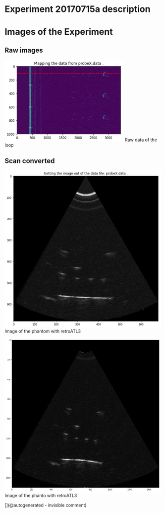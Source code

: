 # Experiment 20170715a description





# Images of the Experiment

## Raw images

![](/elmo/data/Imgs/map_probeX.data.jpg)
Raw data of the loop

## Scan converted

![](/elmo/data/Imgs/pic_probeX.data.jpg)
Image of the phantom with retroATL3

![](/elmo/data/Imgs/probeX.png)
Image of the phanto with retroATL3










[](@autogenerated - invisible comment)